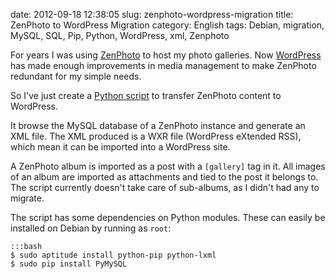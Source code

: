 date: 2012-09-18 12:38:05
slug: zenphoto-wordpress-migration
title: ZenPhoto to WordPress Migration
category: English
tags: Debian, migration, MySQL, SQL, Pip, Python, WordPress, xml, Zenphoto

For years I was using [ZenPhoto](http://www.zenphoto.org/) to host my photo galleries. Now [WordPress](http://wordpress.org) has made enough improvements in media management to make ZenPhoto redundant for my simple needs.

So I've just create a [Python script](https://github.com/kdeldycke/scripts/blob/master/zenphoto-to-wordpress.py) to transfer ZenPhoto content to WordPress.

It browse the MySQL database of a ZenPhoto instance and generate an XML file. The XML produced is a WXR file (WordPress eXtended RSS), which mean it can be imported into a WordPress site.

A ZenPhoto album is imported as a post with a `[gallery]` tag in it. All images of an album are imported as attachments and tied to the post it belongs to. The script currently doesn't take care of sub-albums, as I didn't had any to migrate.

The script has some dependencies on Python modules. These can easily be installed on Debian by running as `root`:

    :::bash
    $ sudo aptitude install python-pip python-lxml
    $ sudo pip install PyMySQL

